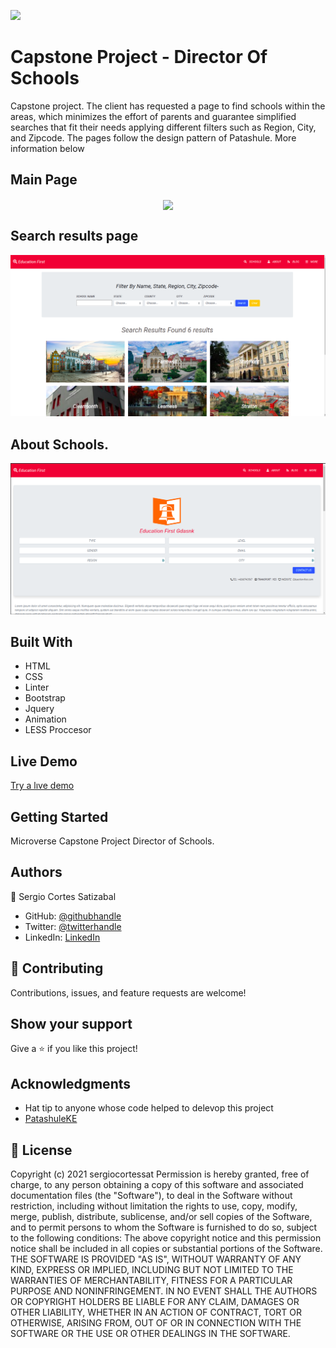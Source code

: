 ![](https://img.shields.io/badge/Microverse-blueviolet)

# Capstone Project - Director Of Schools

Capstone project. The client has requested a page to find schools within the areas, which minimizes the effort of parents and guarantee simplified searches that fit their needs applying different filters such as Region, City, and Zipcode. The pages follow the design pattern of Patashule. More information below

## Main Page
<p align="center"><img align="center" src="./screenshot2.gif"></p>

## Search results page
![screenshot](./screenshot3.png)

## About Schools.
![screenshot](./screenshot2.png)


## Built With

- HTML
- CSS
- Linter
- Bootstrap
- Jquery
- Animation
- LESS Proccesor

## Live Demo

[Try a lıve demo](https://sergiocortessat.github.io/Capstone-Director-schools/.)


## Getting Started


Microverse Capstone Project Director of Schools.


## Authors

👤 Sergio Cortes Satizabal

- GitHub: [@githubhandle](https://github.com/sergiocortessat)
- Twitter: [@twitterhandle](https://twitter.com/sergiocortessat)
- LinkedIn: [LinkedIn](https://linkedin.com/sergiocortessat)

## 🤝 Contributing

Contributions, issues, and feature requests are welcome!


## Show your support

Give a ⭐️ if you like this project!

## Acknowledgments

- Hat tip to anyone whose code helped to delevop this project
- [PatashuleKE](https://www.behance.net/gallery/25563385/PatashuleKE)

## 📝 License

Copyright (c) 2021 sergiocortessat
Permission is hereby granted, free of charge, to any person obtaining a copy
of this software and associated documentation files (the "Software"), to deal
in the Software without restriction, including without limitation the rights
to use, copy, modify, merge, publish, distribute, sublicense, and/or sell
copies of the Software, and to permit persons to whom the Software is
furnished to do so, subject to the following conditions:
The above copyright notice and this permission notice shall be included in all
copies or substantial portions of the Software.
THE SOFTWARE IS PROVIDED "AS IS", WITHOUT WARRANTY OF ANY KIND, EXPRESS OR
IMPLIED, INCLUDING BUT NOT LIMITED TO THE WARRANTIES OF MERCHANTABILITY,
FITNESS FOR A PARTICULAR PURPOSE AND NONINFRINGEMENT. IN NO EVENT SHALL THE
AUTHORS OR COPYRIGHT HOLDERS BE LIABLE FOR ANY CLAIM, DAMAGES OR OTHER
LIABILITY, WHETHER IN AN ACTION OF CONTRACT, TORT OR OTHERWISE, ARISING FROM,
OUT OF OR IN CONNECTION WITH THE SOFTWARE OR THE USE OR OTHER DEALINGS IN THE
SOFTWARE.
